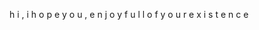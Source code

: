 h i 
, 
i h o p e y o u
,
e n j o y f u l l o f y o u r e x i s t e n c e 


<!-- <img src="blossomm.jpg"></img> -->
